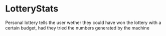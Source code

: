 # LotteryStats
Personal lottery tells the user wether they could have won the lottery with a certain budget, had they tried the numbers generated by the machine
